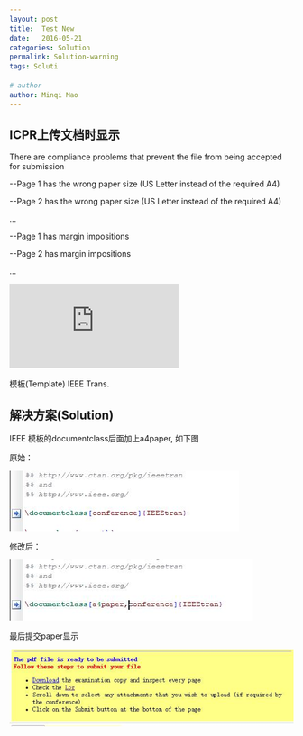 ```yaml
---
layout: post
title:  Test New
date:   2016-05-21
categories: Solution
permalink: Solution-warning
tags: Soluti

# author
author: Minqi Mao
---
```


## ICPR上传文档时显示

There are compliance problems that prevent the file from being accepted for submission

--Page 1 has the wrong paper size (US Letter instead of the required A4)

--Page 2 has the wrong paper size (US Letter instead of the required A4)

...

--Page 1 has margin impositions

--Page 2 has margin impositions

...

![drawing](http://minqimao.github.io/images/SS.pdf)

模板(Template) IEEE Trans.

## 解决方案(Solution)

IEEE 模板的documentclass后面加上a4paper, 如下图

原始：

![drawing](https://raw.githubusercontent.com/minqimao/minqimao.github.io/master/images/postsimage/2016/20160421072734.jpg)

修改后：

![drawing](https://raw.githubusercontent.com/minqimao/minqimao.github.io/master/images/postsimage/2016/20160421072751.jpg)

最后提交paper显示

![drawing](https://raw.githubusercontent.com/minqimao/minqimao.github.io/master/images/postsimage/2016/20160420201036.jpg)